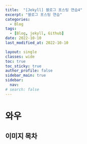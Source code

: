 ```yaml
---
title:  "[Jekyll] 블로그 포스팅 연습4"
excerpt: "블로그 포스팅 연습"
categories:
  - Blog
tags:
  - [Blog, jekyll, Github]
date: 2022-10-10
last_modified_at: 2022-10-10

layout: single
classes: wide
toc: true
toc_sticky: true
author_profile: false
sidebar_main: true
sidebar:
  nav:
# search: false
---
```


# 와우

## 이미지 목차
